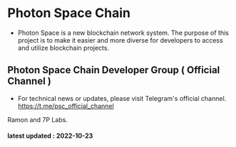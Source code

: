 # Photon Space Chain
* Photon Space is a new blockchain network system. The purpose of this project is to make it easier and more diverse for developers to access and utilize blockchain projects.

## Photon Space Chain Developer Group ( Official Channel )
* For technical news or updates, please visit Telegram's official channel.
https://t.me/psc_official_channel



Ramon and 7P Labs.
#### latest updated : 2022-10-23